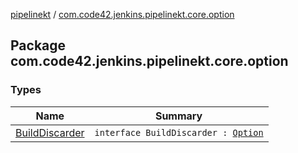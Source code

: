 [pipelinekt](../index.md) / [com.code42.jenkins.pipelinekt.core.option](./index.md)

## Package com.code42.jenkins.pipelinekt.core.option

### Types

| Name | Summary |
|---|---|
| [BuildDiscarder](-build-discarder.md) | `interface BuildDiscarder : `[`Option`](../com.code42.jenkins.pipelinekt.core/-option.md) |
